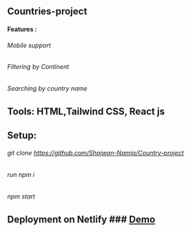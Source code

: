 ## Countries-project
#### Features :
###### Mobile support
###### Filtering by Continent 
###### Searching by country name

## Tools: HTML,Tailwind CSS, React js

## Setup:  
###### git clone https://github.com/Shajwan-Namiq/Country-project
###### run npm i 
###### npm start 



## Deployment on Netlify  ### <a href="https://main--famous-horse-b91d35.netlify.app/">Demo</a>

